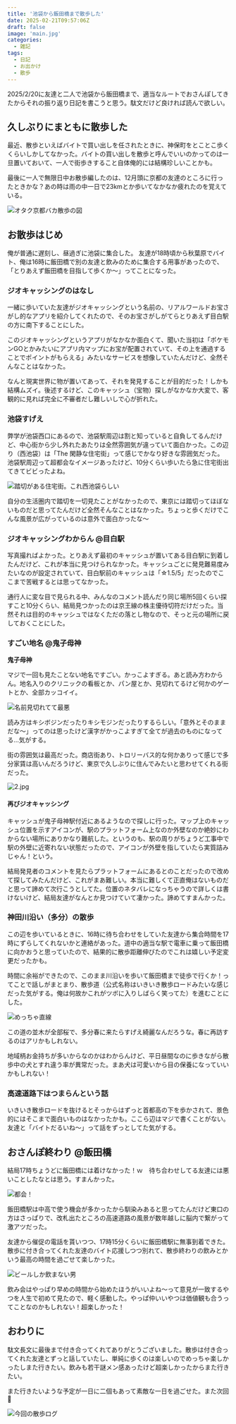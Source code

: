 ```yaml
---
title: '池袋から飯田橋まで散歩した'
date: 2025-02-21T09:57:06Z
draft: false
image: 'main.jpg'
categories:
  - 雑記
tags:
  - 日記
  - お出かけ
  - 散歩
---
```


2025/2/20に友達と二人で池袋から飯田橋まで、適当なルートでおさんぽしてきたからそれの振り返り日記を書こうと思う。駄文だけど良ければ読んで欲しい。

## 久しぶりにまともに散歩した
最近、散歩といえばバイトで買い出しを任されたときに、神保町をとことこ歩くくらいしかしてなかった。バイトの買い出しを散歩と呼んでいいのかってのは一旦置いておいて、一人で街歩きすること自体俺的には結構珍しいことかも。

最後に一人で無限日中お散歩編したのは、12月頭に京都の友達のところに行ったときかな？あの時は雨の中一日で23kmとか歩いてなかなか疲れたのを覚えている。

![オタク京都バカ散歩の図](baka-sanpo.jpg)

## お散歩はじめ
俺が普通に遅刻し、昼過ぎに池袋に集合した。
友達が18時頃から秋葉原でバイト、俺は16時に飯田橋で別の友達と飲みのために集合する用事があったので、「とりあえず飯田橋を目指して歩くか～」ってことになった。

### ジオキャッシングのはなし
一緒に歩いていた友達がジオキャッシングという名前の、リアルワールドお宝さがし的なアプリを紹介してくれたので、そのお宝さがしがてらとりあえず目白駅の方に南下することにした。

このジオキャッシングというアプリがなかなか面白くて、聞いた当初は「ポケモンGOとかみたいにアプリ内マップにお宝が配置されていて、その上を通過することでポイントがもらえる」みたいなサービスを想像していたんだけど、全然そんなことはなかった。

なんと現実世界に物が置いてあって、それを発見することが目的だった！しかも結構ムズイ。後述するけど、このキャッシュ（宝物）探しがなかなか大変で、客観的に見れば完全に不審者だし難しいしで心が折れた。

### 池袋すげえ

弊学が池袋西口にあるので、池袋駅周辺は割と知っていると自負してるんだけど、中心街から少し外れたあたりは全然雰囲気が違っていて面白かった。この辺り（西池袋）は「The 閑静な住宅街」って感じでかなり好きな雰囲気だった。池袋駅周辺って超都会なイメージあったけど、10分くらい歩いたら急に住宅街出てきてビビったよね。

![踏切がある住宅街。これ西池袋らしい](1.jpg)

自分の生活圏内で踏切を一切見たことがなかったので、東京には踏切ってほぼないものだと思ってたんだけど全然そんなことはなかった。ちょっと歩くだけでこんな風景が広がっているのは意外で面白かったな～

### ジオキャッシングわからん @目白駅

写真撮ればよかった。とりあえず最初のキャッシュが置いてある目白駅に到着したんだけど、これが本当に見つけられなかった。キャッシュごとに発見難易度みたいなのが設定されていて、目白駅前のキャッシュは「☆1.5/5」だったのでここまで苦戦するとは思ってなかった。

通行人に変な目で見られる中、みんなのコメント読んだり同じ場所5回くらい探すこと10分くらい、結局見つかったのは京王線の株主優待切符だけだった。当然それは目的のキャッシュではなくただの落とし物なので、そっと元の場所に戻しておくことにした。

### すごい地名 @鬼子母神

**鬼子母神**

マジで一回も見たことない地名ですごい。かっこよすぎる。あと読み方わからん。地名入りのクリニックの看板とか、パン屋とか、見切れてるけど何かのゲートとか、全部カッコイイ。

![名前見切れてて最悪](3.jpg)

読み方はキシボジンだったりキシモジンだったりするらしい。「意外とそのままだな～」ってのは思ったけど漢字がかっこよすぎて全てが過去のものになってる…気がする。

街の雰囲気は最高だった。商店街あり、トロリーバス的な何かありって感じで多分家賃は高いんだろうけど、東京で久しぶりに住んでみたいと思わせてくれる街だった。

![2.jpg](あとクマもいた。散歩中の犬がめっちゃ怖がってた)

#### 再びジオキャッシング
キャッシュが鬼子母神駅付近にあるようなので探しに行った。マップ上のキャッシュ位置を示すアイコンが、駅のプラットフォーム上なのか外壁なのか絶妙にわからない場所にありかなり難航した。というのも、駅の周りがちょうど工事中で駅の外壁に近寄れない状態だったので、アイコンが外壁を指していたら実質詰みじゃん！という。

結局発見者のコメントを見たらプラットフォームにあるとのことだったので改めて探してみたんだけど、これがまあ難しい。本当に難しくて正直俺はないものだと思って諦めて次行こうとしてた。位置のネタバレになっちゃうので詳しくは書けないけど、結局友達がなんとか見つけていて凄かった。諦めてすまんかった。

### 神田川沿い（多分）の散歩

この辺を歩いているときに、16時に待ち合わせをしていた友達から集合時間を17時にずらしてくれないかと連絡があった。道中の適当な駅で電車に乗って飯田橋に向かおうと思っていたので、結果的に散歩距離伸びたのでこれは嬉しい予定変更だったかも。

時間に余裕ができたので、このまま川沿いを歩いて飯田橋まで徒歩で行くか！ってことで話しがまとまり、散歩道（公式名称はいきいき散歩ロードみたいな感じだった気がする。俺は何故かこれがツボに入りしばらく笑ってた）を進むことにした。

![めっちゃ直線](4.jpg)

この道の並木が全部桜で、多分春に来たらすげえ綺麗なんだろうな。春に再訪するのはアリかもしれない。

地域柄お金持ちが多いからなのかはわからんけど、平日昼間なのに歩きながら散歩中の犬とすれ違う率が異常だった。まあ犬は可愛いから目の保養になっていいかもしれない！

### 高速道路下はつまらんという話

いきいき散歩ロードを抜けるとそっからはずっと首都高の下を歩かされて、景色的にはそこまで面白いものはなかったかも。ここら辺はマジで書くことがない。友達と「バイトだるいね～」って話をずっとしてた気がする。

## おさんぽ終わり @飯田橋

結局17時ちょうどに飯田橋には着けなかった！ｗ　待ち合わせしてる友達には悪いことしたなとは思う。すまんかった。

![都会！](main.jpg)

飯田橋駅は中高で使う機会が多かったから馴染みあると思ってたんだけど東口の方はさっぱりで、改札出たところの高速道路の風景が数年越しに脳内で繋がって激アツだった。

友達から催促の電話を貰いつつ、17時15分くらいに飯田橋駅に無事到着できた。散歩に付き合ってくれた友達のバイト応援しつつ別れて、散歩終わりの飲みとかいう最高の時間を過ごせて楽しかった。

![ビールしか飲まない男](5.jpg)

飲み会はやっぱり早めの時間から始めたほうがいいよね～って意見が一致するやつを人生で初めて見たので、軽く感動した。やっぱ仲いいやつは価値観も合うってことなのかもしれない！超楽しかった！

## おわりに
駄文長文に最後まで付き合ってくれてありがとうございました。散歩は付き合ってくれた友達とずっと話していたし、単純に歩くのは楽しいのでめっちゃ楽しかったしまた行きたい。飲みも若干謎メン感あったけど超楽しかったからまた行きたい。

また行きたいような予定が一日に二個もあって素敵な一日を過ごせた。また次回👋

![今回の散歩ログ](log.jpg)